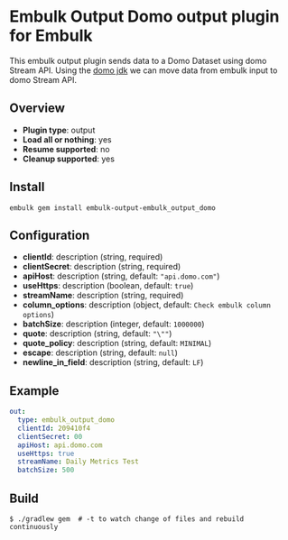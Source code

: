 # Embulk Output Domo output plugin for Embulk
This embulk output plugin sends data to a Domo Dataset using domo Stream API.
Using the [domo jdk](https://github.com/domoinc/domo-java-sdk) we can move data from embulk input to domo Stream API.

## Overview

* **Plugin type**: output
* **Load all or nothing**: yes
* **Resume supported**: no
* **Cleanup supported**: yes


## Install
```
embulk gem install embulk-output-embulk_output_domo 
```

## Configuration

- **clientId**: description (string, required)
- **clientSecret**: description (string, required)
- **apiHost**: description (string, default: `"api.domo.com"`)
- **useHttps**: description (boolean, default: `true`)
- **streamName**: description (string, required)
- **column_options**: description (object, default: `Check embulk column options`)
- **batchSize**: description (integer, default: `1000000`)
- **quote**: description (string, default: `"\""`)
- **quote_policy**: description (string, default: `MINIMAL`)
- **escape**: description (string, default: `null`)
- **newline_in_field**: description (string, default: `LF`)


## Example

```yaml
out:
  type: embulk_output_domo
  clientId: 209410f4
  clientSecret: 00
  apiHost: api.domo.com
  useHttps: true
  streamName: Daily Metrics Test
  batchSize: 500
```


## Build

```
$ ./gradlew gem  # -t to watch change of files and rebuild continuously
```
